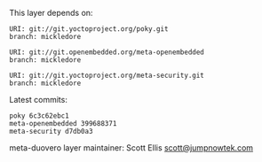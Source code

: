 This layer depends on:

    URI: git://git.yoctoproject.org/poky.git
    branch: mickledore

    URI: git://git.openembedded.org/meta-openembedded
    branch: mickledore

    URI: git://git.yoctoproject.org/meta-security.git
    branch: mickledore

Latest commits:

    poky 6c3c62ebc1
    meta-openembedded 399688371
    meta-security d7db0a3

meta-duovero layer maintainer: Scott Ellis <scott@jumpnowtek.com>

